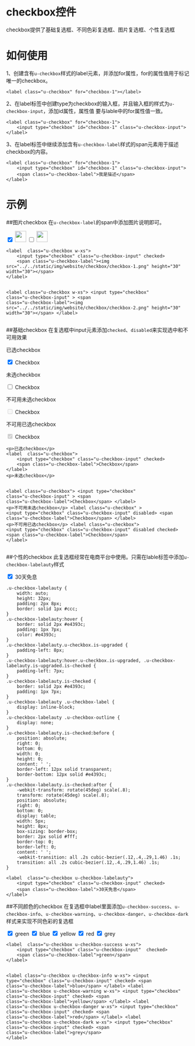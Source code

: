# checkbox控件

checkbox提供了基础复选框、不同色彩复选框、图片复选框、个性复选框

# 如何使用
1、创建含有`u-checkbox`样式的label元素，并添加for属性，for的属性值用于标记唯一的checkbox。

	<label class="u-checkbox" for="checkbox-1"></label>

2、在label标签中创建type为checkbox的输入框，并且输入框的样式为`u-checkbox-input`，添加id属性，属性值
要与lable中的for属性值一致。

	<label class="u-checkbox" for="checkbox-1">
		<input type="checkbox" id="checkbox-1" class="u-checkbox-input">
	</label>

3、在label标签中继续添加含有`u-checkbox-label`样式的span元素用于描述checkbox的内容。

	<label class="u-checkbox" for="checkbox-1">
		<input type="checkbox" id="checkbox-1" class="u-checkbox-input">
		<span class="u-checkbox-label">我是描述</span>
	</label>

# 示例


##图片checkbox
在`u-checkbox-label`的span中添加图片说明即可。
<div class="example-content"><label  class="u-checkbox w-xs">
    <input type="checkbox" class="u-checkbox-input" checked>
    <span class="u-checkbox-label"><img src="../../static/img/website/checkbox/checkbox-1.png" height="30" width="30"></span>
</label>


<label  class="u-checkbox w-xs">
    <input type="checkbox" class="u-checkbox-input" >
    <span class="u-checkbox-label"><img src="../../static/img/website/checkbox/checkbox-2.png" height="30" width="30"></span>
</label>
</div>
<div class="examples-code"><pre><code>&lt;label  class="u-checkbox w-xs">
    &lt;input type="checkbox" class="u-checkbox-input" checked>
    &lt;span class="u-checkbox-label">&lt;img src="../../static/img/website/checkbox/checkbox-1.png" height="30" width="30">&lt;/span>
&lt;/label>


&lt;label  class="u-checkbox w-xs">
    &lt;input type="checkbox" class="u-checkbox-input" >
    &lt;span class="u-checkbox-label">&lt;img src="../../static/img/website/checkbox/checkbox-2.png" height="30" width="30">&lt;/span>
&lt;/label></code></pre>
</div>

##基础checkbox
在复选框中input元素添加`checked`、`disabled`来实现选中和不可用效果
<div class="example-content"><p>已选checkbox</p>
<label  class="u-checkbox">
    <input type="checkbox" class="u-checkbox-input" checked>
    <span class="u-checkbox-label">Checkbox</span>
</label>
<p>未选checkbox</p>

<label  class="u-checkbox">
    <input type="checkbox" class="u-checkbox-input" >
    <span class="u-checkbox-label">Checkbox</span>
</label>
<p>不可用未选checkbox</p>
<label  class="u-checkbox"  >
    <input type="checkbox" class="u-checkbox-input" disabled>
    <span class="u-checkbox-label">Checkbox</span>
</label>
<p>不可用已选checkbox</p>
<label  class="u-checkbox">
    <input type="checkbox" class="u-checkbox-input" disabled checked>
    <span class="u-checkbox-label">Checkbox</span>
</label>
</div>
<div class="examples-code"><pre><code>&lt;p>已选checkbox&lt;/p>
&lt;label  class="u-checkbox">
    &lt;input type="checkbox" class="u-checkbox-input" checked>
    &lt;span class="u-checkbox-label">Checkbox&lt;/span>
&lt;/label>
&lt;p>未选checkbox&lt;/p>

&lt;label  class="u-checkbox">
    &lt;input type="checkbox" class="u-checkbox-input" >
    &lt;span class="u-checkbox-label">Checkbox&lt;/span>
&lt;/label>
&lt;p>不可用未选checkbox&lt;/p>
&lt;label  class="u-checkbox"  >
    &lt;input type="checkbox" class="u-checkbox-input" disabled>
    &lt;span class="u-checkbox-label">Checkbox&lt;/span>
&lt;/label>
&lt;p>不可用已选checkbox&lt;/p>
&lt;label  class="u-checkbox">
    &lt;input type="checkbox" class="u-checkbox-input" disabled checked>
    &lt;span class="u-checkbox-label">Checkbox&lt;/span>
&lt;/label></code></pre>
</div>

##个性的checkbox
此复选框经常在电商平台中使用。只需在lable标签中添加`u-checkbox-labelauty`样式
<div class="csstag" style="display:none">.u-checkbox-labelauty {
    width: auto;
    height: 32px;
    padding: 2px 8px;
    border: solid 1px #ccc;
}
.u-checkbox-labelauty:hover {
    border: solid 2px #e4393c;
    padding: 1px 7px;
    color: #e4393c;
}
.u-checkbox-labelauty.u-checkbox.is-upgraded {
    padding-left: 8px;
}
.u-checkbox-labelauty:hover.u-checkbox.is-upgraded, .u-checkbox-labelauty.is-upgraded.is-checked {
    padding-left: 7px;
}
.u-checkbox-labelauty.is-checked {
    border: solid 2px #e4393c;
    padding: 1px 7px;
}
.u-checkbox-labelauty .u-checkbox-label {
    display: inline-block;
}
.u-checkbox-labelauty .u-checkbox-outline {
    display: none;
}
.u-checkbox-labelauty.is-checked:before {
    position: absolute;
    right: 0;
    bottom: 0;
    width: 0;
    height: 0;
    content: ' ';
    border-left: 12px solid transparent;
    border-bottom: 12px solid #e4393c;
}
.u-checkbox-labelauty.is-checked:after {
    -webkit-transform: rotate(45deg) scale(.8);
    transform: rotate(45deg) scale(.8);
    position: absolute;
    right: 0;
    bottom: 0;
    display: table;
    width: 5px;
    height: 8px;
    box-sizing: border-box;
    border: 2px solid #fff;
    border-top: 0;
    border-left: 0;
    content: ' ';
    -webkit-transition: all .2s cubic-bezier(.12,.4,.29,1.46) .1s;
    transition: all .2s cubic-bezier(.12,.4,.29,1.46) .1s;
}
</div>
<div class="example-content"><label  class="u-checkbox u-checkbox-labelauty">
    <input type="checkbox" class="u-checkbox-input" checked>
    <span class="u-checkbox-label">30天免息</span>
</label>
</div>
<div class="examples-code"><pre><code>.u-checkbox-labelauty {
    width: auto;
    height: 32px;
    padding: 2px 8px;
    border: solid 1px #ccc;
}
.u-checkbox-labelauty:hover {
    border: solid 2px #e4393c;
    padding: 1px 7px;
    color: #e4393c;
}
.u-checkbox-labelauty.u-checkbox.is-upgraded {
    padding-left: 8px;
}
.u-checkbox-labelauty:hover.u-checkbox.is-upgraded, .u-checkbox-labelauty.is-upgraded.is-checked {
    padding-left: 7px;
}
.u-checkbox-labelauty.is-checked {
    border: solid 2px #e4393c;
    padding: 1px 7px;
}
.u-checkbox-labelauty .u-checkbox-label {
    display: inline-block;
}
.u-checkbox-labelauty .u-checkbox-outline {
    display: none;
}
.u-checkbox-labelauty.is-checked:before {
    position: absolute;
    right: 0;
    bottom: 0;
    width: 0;
    height: 0;
    content: ' ';
    border-left: 12px solid transparent;
    border-bottom: 12px solid #e4393c;
}
.u-checkbox-labelauty.is-checked:after {
    -webkit-transform: rotate(45deg) scale(.8);
    transform: rotate(45deg) scale(.8);
    position: absolute;
    right: 0;
    bottom: 0;
    display: table;
    width: 5px;
    height: 8px;
    box-sizing: border-box;
    border: 2px solid #fff;
    border-top: 0;
    border-left: 0;
    content: ' ';
    -webkit-transition: all .2s cubic-bezier(.12,.4,.29,1.46) .1s;
    transition: all .2s cubic-bezier(.12,.4,.29,1.46) .1s;
}</code></pre>
</div>
<div class="examples-code"><pre><code>&lt;label  class="u-checkbox u-checkbox-labelauty">
    &lt;input type="checkbox" class="u-checkbox-input" checked>
    &lt;span class="u-checkbox-label">30天免息&lt;/span>
&lt;/label></code></pre>
</div>

##不同颜色的checkbox
在复选框中label里面添加`u-checkbox-success`、`u-checkbox-info`、`u-checkbox-warning`、`u-checkbox-danger`、`u-checkbox-dark`样式来实现不同色彩的复选框
<div class="example-content"><label  class="u-checkbox u-checkbox-success w-xs">
    <input type="checkbox" class="u-checkbox-input"  checked>
    <span class="u-checkbox-label">green</span>
</label>

<label  class="u-checkbox u-checkbox-info w-xs">
    <input type="checkbox" class="u-checkbox-input"  checked>
    <span class="u-checkbox-label">blue</span>
</label>
<label  class="u-checkbox u-checkbox-warning w-xs">
    <input type="checkbox" class="u-checkbox-input"  checked>
    <span class="u-checkbox-label">yellow</span>
</label>
<label  class="u-checkbox u-checkbox-danger w-xs">
    <input type="checkbox" class="u-checkbox-input"  checked>
    <span class="u-checkbox-label">red</span>
</label>
<label  class="u-checkbox u-checkbox-dark w-xs">
    <input type="checkbox" class="u-checkbox-input"  checked>
    <span class="u-checkbox-label">grey</span>
</label>
</div>
<div class="examples-code"><pre><code>&lt;label  class="u-checkbox u-checkbox-success w-xs">
    &lt;input type="checkbox" class="u-checkbox-input"  checked>
    &lt;span class="u-checkbox-label">green&lt;/span>
&lt;/label>

&lt;label  class="u-checkbox u-checkbox-info w-xs">
    &lt;input type="checkbox" class="u-checkbox-input"  checked>
    &lt;span class="u-checkbox-label">blue&lt;/span>
&lt;/label>
&lt;label  class="u-checkbox u-checkbox-warning w-xs">
    &lt;input type="checkbox" class="u-checkbox-input"  checked>
    &lt;span class="u-checkbox-label">yellow&lt;/span>
&lt;/label>
&lt;label  class="u-checkbox u-checkbox-danger w-xs">
    &lt;input type="checkbox" class="u-checkbox-input"  checked>
    &lt;span class="u-checkbox-label">red&lt;/span>
&lt;/label>
&lt;label  class="u-checkbox u-checkbox-dark w-xs">
    &lt;input type="checkbox" class="u-checkbox-input"  checked>
    &lt;span class="u-checkbox-label">grey&lt;/span>
&lt;/label></code></pre>
</div>


